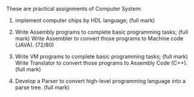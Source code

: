 These are practical assignments of Computer System:

1. implement computer chips by HDL language; (full mark)

2. Write Assembly programs to complete basic programming tasks; (full mark)
   Write Assembler to convert those programs to Machine code (JAVA). (72/80)

3. Write VM programs to complete basic programming tasks; (full mark)
   Write Translator to convert those programs to Assembly Code (C++). (full mark)

4. Develop a Parser to convert high-level programming language into a parse tree. (full mark)
